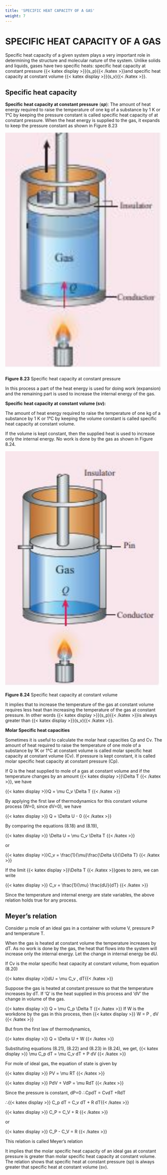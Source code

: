 ```yaml
---
title: 'SPECIFIC HEAT CAPACITY OF A GAS'
weight: 7
---
```



# SPECIFIC HEAT CAPACITY OF A GAS

Specific heat capacity of a given system plays a very important role in determining the structure and molecular nature of the system. Unlike solids and liquids, gases have two specific heats: specific heat capacity at constant pressure {{< katex display >}}(s_p){{< /katex >}}and specific heat capacity at constant volume {{< katex display >}}(s_v){{< /katex >}}.

## Specific heat capacity


**Specific heat capacity at constant pressure** (**_sp_**): 
The amount of heat energy required to raise the temperature of one kg of a substance by 1 K or 1°C by keeping the pressure constant is called specific heat capacity of at constant pressure. When the heat energy is supplied to the gas, it expands to keep the pressure constant as shown in Figure 8.23

<img src="image_2.jpg" alt="Ramanujan" width="500" >

**Figure 8.23** Specific heat capacity at constant pressure


In this process a part of the heat energy is used for doing work (expansion) and the remaining part is used to increase the internal energy of the gas. 

**Specific heat capacity at constant volume (sv):** 

The amount of heat energy required to raise the temperature of one kg of a substance by 1 K or 1°C by keeping the volume constant is called specific heat capacity at constant volume.

If the volume is kept constant, then the supplied heat is used to increase only the internal energy. No work is done by the gas as shown in Figure 8.24.

<img src="image_3.jpg" alt="Ramanujan" width="500" >

**Figure 8.24**  Specific heat capacity at constant volume


It implies that to increase the temperature of the gas at constant volume requires less heat than increasing the temperature of the gas at constant pressure. In other words {{< katex display >}}(s_p){{< /katex >}}is always greater than {{< katex display >}}(s_v){{< /katex >}}.

**Molar Specific heat capacities** 

Sometimes it is useful to calculate the molar heat capacities Cp and Cv. The amount of heat required to raise the temperature of one mole of a substance by 1K or 1°C at constant volume is called molar specific heat capacity at constant volume (Cv). If pressure is kept constant, it is called molar specific heat capacity at constant pressure (Cp).


If Q is the heat supplied to mole of a gas at constant volume and if the temperature changes by an amount {{< katex display >}}\Delta T {{< /katex >}}, we have

{{< katex display >}}Q = \mu C_v \Delta T {{< /katex >}}

By applying the first law of thermodynamics for this constant volume process (W=0, since dV=0), we have

{{< katex display >}}  Q = \Delta U - 0 {{< /katex >}}

By comparing the equations (8.18) and (8.19),

{{< katex display >}} \Delta U = \mu C_v \Delta T {{< /katex >}}

or

{{< katex display >}}C_v = \frac{1}{\mu}\frac{\Delta U}{\Delta T} {{< /katex >}}


If the limit {{< katex display >}}\Delta T {{< /katex >}}goes to zero, we can write


{{< katex display >}} C_v = \frac{1}{\mu} \frac{dU}{dT} {{< /katex >}}


Since the temperature and internal energy are state variables, the above relation holds true for any process.

## Meyer’s relation


Consider µ mole of an ideal gas in a container with volume V, pressure P and temperature T.

When the gas is heated at constant volume the temperature increases by dT. As no work is done by the gas, the heat that flows into the system will increase only the internal energy. Let the change in internal energy be dU.

If Cv is the molar specific heat capacity at constant volume, from equation (8.20)

{{< katex display >}}dU = \mu C_v \, dT{{< /katex >}}


Suppose the gas is heated at constant pressure so that the temperature increases by dT. If ‘Q’ is the heat supplied in this process and ‘dV’ the change in volume of the gas.  

{{< katex display >}}  Q = \mu C_p \Delta T {{< /katex >}}
If W is the workdone by the gas in this process, then
{{< katex display >}}  W = P \, dV {{< /katex >}}

But from the first law of thermodynamics,

{{< katex display >}}  Q = \Delta U + W {{< /katex >}}

Substituting equations (8.21), (8.22) and (8.23) in (8.24), we get,
{{< katex display >}}  \mu C_p dT = \mu C_v dT + P dV {{< /katex >}}


For mole of ideal gas, the equation of state is given by

{{< katex display >}}  PV = \mu RT {{< /katex >}}

{{< katex display >}}  PdV + VdP = \mu RdT {{< /katex >}}

Since the pressure is constant, dP=0 ∴CpdT = CvdT +RdT

∴{{< katex display >}} C_p dT = C_v dT + R dT{{< /katex >}}

{{< katex display >}} C_P = C_V + R {{< /katex >}}

or

{{< katex display >}}  C_P - C_V = R {{< /katex >}}

This relation is called Meyer’s relation

It implies that the molar specific heat capacity of an ideal gas at constant pressure is greater than molar specific heat capacity at constant volume. The relation shows that specific heat at constant pressure (sp) is always greater that specific heat at constant volume (sv).